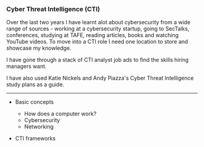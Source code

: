 ### Cyber Threat Intelligence (CTI)

Over the last two years I have learnt alot about cybersecurity from a wide range of sources - working at a cybersecurity startup, going to SecTalks, conferences, studying at TAFE, reading articles, books and watching YouTube videos. To move into a CTI role I need one location to store and showcase my knowledge.

I have gone through a stack of CTI analyst job ads to find the skills hiring managers want.

I have also used Katie Nickels and Andy Piazza's Cyber Threat Intelligence study plans as a guide.

___________________________

* Basic concepts
    - How does a computer work?
    - Cybersecurity
    - Networking
 
* CTI frameworks
